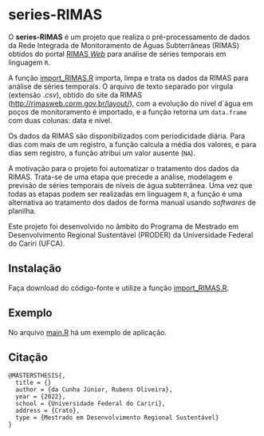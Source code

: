 # series-RIMAS

O **series-RIMAS** é um projeto que realiza o pré-processamento de dados da Rede Integrada de Monitoramento de Águas Subterrâneas (RIMAS) obtidos do portal [RIMAS *Web*](http://rimasweb.cprm.gov.br/layout/) para análise de séries temporais em linguagem `R`.

A função [import_RIMAS.R](importRIMAS.R) importa, limpa e trata os dados da RIMAS para análise de séries temporais. O arquivo de texto separado por vírgula (extensão *.csv*), obtido do site da RIMAS (http://rimasweb.cprm.gov.br/layout/), com a evolução do nivel d´água em poços de monitoramento é importado, e a função retorna um `data.frame` com duas colunas: data e nível.

Os dados da RIMAS são disponibilizados com periodicidade diária. Para dias com mais de um registro, a função calcula a média dos valores, e para dias sem registro, a função atribui um valor ausente (`NA`).

A motivação para o projeto foi automatizar o tratamento dos dados da RIMAS. Trata-se de uma etapa que precede a análise, modelagem e previsão de séries temporais de níveis de água subterrânea. Uma vez que todas as etapas podem ser realizadas em linguagem `R`, a função é uma alternativa ao tratamento dos dados de forma manual usando *softwares* de planilha.

Este projeto foi desenvolvido no âmbito do Programa de Mestrado em Desenvolvimento Regional Sustentável (PRODER) da Universidade Federal do Cariri (UFCA).

## Instalação

Faça download do código-fonte e utilize a função [import_RIMAS.R](importRIMAS.R).

## Exemplo

No arquivo [main.R](main.R) há um exemplo de aplicação.

## Citação

```
@MASTERSTHESIS{,
  title = {}
  author = {da Cunha Júnior, Rubens Oliveira},
  year = {2022},
  school = {Universidade Federal do Cariri},
  address = {Crato},
  type = {Mestrado em Desenvolvimento Regional Sustentável}
}
```
